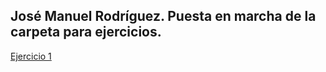 José Manuel Rodríguez.
Puesta en marcha de la carpeta para ejercicios.
------------------------------------------------

[Ejercicio 1](https://github.com/jmrodriguez90/clases-CC-2015-16/blob/master/ejercicios/JManuelRodriguez/Desarrollo%20Basado%20en%20pruebas/Ejercicio1.md)
